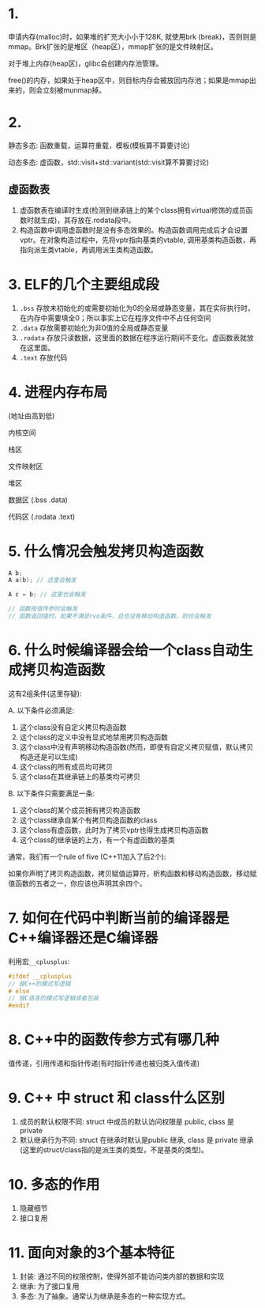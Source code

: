# 1.

申请内存(malloc)时，如果堆的扩充大小小于128K, 就使用brk (break)，否则则是mmap。Brk扩张的是堆区（heap区），mmap扩张的是文件映射区。

对于堆上内存(heap区)，glibc会创建内存池管理。

free()的内存，如果处于heap区中，则目标内存会被放回内存池；如果是mmap出来的，则会立刻被munmap掉。

# 2.

静态多态: 函数重载，运算符重载，模板(模板算不算要讨论)

动态多态: 虚函数，std::visit+std::variant(std::visit算不算要讨论)

## 虚函数表

1. 虚函数表在编译时生成(检测到继承链上的某个class拥有virtual修饰的成员函数时就生成)，其存放在.rodata段中。
2. 构造函数中调用虚函数时是没有多态效果的。构造函数调用完成后才会设置vptr。在对象构造过程中，先将vptr指向基类的vtable, 调用基类构造函数，再指向派生类vtable，再调用派生类构造函数。

# 3. ELF的几个主要组成段

1. `.bss` 存放未初始化的或需要初始化为0的全局或静态变量，其在实际执行时，在内存中需要填全0；所以事实上它在程序文件中不占任何空间
2. `.data` 存放需要初始化为非0值的全局或静态变量
3. `.rodata` 存放只读数据，这里面的数据在程序运行期间不变化。虚函数表就放在这里面。
4. `.text` 存放代码

# 4. 进程内存布局

(地址由高到低)

内核空间

栈区

文件映射区

堆区

数据区 (.bss .data)

代码区 (.rodata .text)

# 5. 什么情况会触发拷贝构造函数

```C++
A b;
A a(b); // 这里会触发

A c = b; // 这里也会触发

// 函数按值传参时会触发
// 函数返回值时，如果不满足rvo条件，且也没有移动构造函数，则也会触发
```

# 6. 什么时候编译器会给一个class自动生成拷贝构造函数

这有2组条件(这里存疑):

A. 以下条件必须满足:

1. 这个class没有自定义拷贝构造函数
2. 这个class的定义中没有显式地禁用拷贝构造函数
3. 这个class中没有声明移动构造函数(然而，即使有自定义拷贝赋值，默认拷贝构造还是可以生成)
4. 这个class的所有成员均可拷贝
5. 这个class在其继承链上的基类均可拷贝

B. 以下条件只需要满足一条:

1. 这个class的某个成员拥有拷贝构造函数
2. 这个class继承自某个有拷贝构造函数的class
3. 这个class有虚函数，此时为了拷贝vptr也得生成拷贝构造函数
4. 这个class的继承链的上方，有一个有虚函数的基类

通常，我们有一个rule of five (C++11加入了后2个):

如果你声明了拷贝构造函数，拷贝赋值运算符，析构函数和移动构造函数，移动赋值函数的五者之一，你应该也声明其余四个。

# 7. 如何在代码中判断当前的编译器是C++编译器还是C编译器
利用宏`__cplusplus`:

```c++
#ifdef __cplusplus
// 按C++的模式写逻辑
# else
// 按C语言的模式写逻辑或者包装
#endif
```

# 8. C++中的函数传参方式有哪几种
值传递，引用传递和指针传递(有时指针传递也被归类入值传递)

# 9. C++ 中 struct 和 class什么区别
1. 成员的默认权限不同: struct 中成员的默认访问权限是 public, class 是 private
2. 默认继承行为不同: struct 在继承时默认是public 继承, class 是 private 继承 (这里的struct/class指的是派生类的类型，不是基类的类型)。

# 10. 多态的作用
1. 隐藏细节
2. 接口复用 

# 11. 面向对象的3个基本特征
1. 封装: 通过不同的权限控制，使得外部不能访问类内部的数据和实现 
2. 继承: 为了接口复用
3. 多态: 为了抽象。通常认为继承是多态的一种实现方式。
